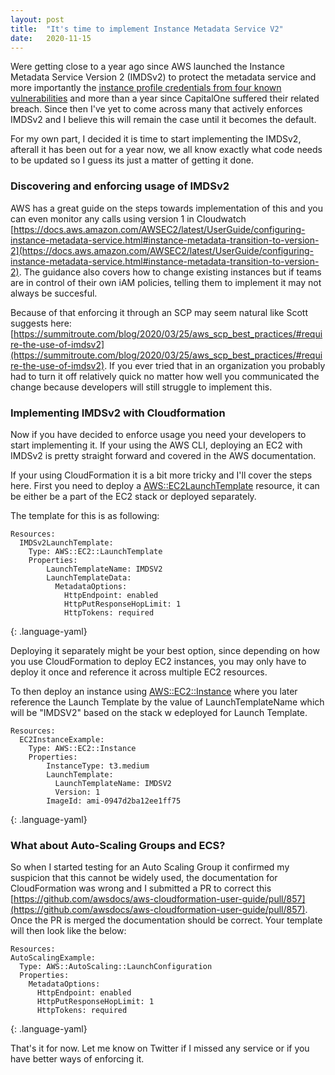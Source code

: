```yaml
---
layout: post
title:  "It's time to implement Instance Metadata Service V2"
date:   2020-11-15
---
```


Were getting close to a year ago since AWS launched the Instance Metadata Service Version 2 (IMDSv2) to protect the metadata service and more importantly the [instance profile credentials from four known vulnerabilities](https://aws.amazon.com/blogs/security/defense-in-depth-open-firewalls-reverse-proxies-ssrf-vulnerabilities-ec2-instance-metadata-service/) and more than a year since CapitalOne suffered their related breach. Since then I've yet to come across many that actively enforces IMDSv2 and I believe this will remain the case until it becomes the default.

For my own part, I decided it is time to start implementing the IMDSv2, afterall it has been out for a year now, we all know exactly what code needs to be updated so I guess its just a matter of getting it done. 

### Discovering and enforcing usage of IMDSv2
AWS has a great guide on the steps towards implementation of this and you can even monitor any calls using version 1 in Cloudwatch [https://docs.aws.amazon.com/AWSEC2/latest/UserGuide/configuring-instance-metadata-service.html#instance-metadata-transition-to-version-2](https://docs.aws.amazon.com/AWSEC2/latest/UserGuide/configuring-instance-metadata-service.html#instance-metadata-transition-to-version-2). The guidance also covers how to change existing instances but if teams are in control of their own iAM policies, telling them to implement it may not always be succesful. 

Because of that enforcing it through an SCP may seem natural like Scott suggests here: [https://summitroute.com/blog/2020/03/25/aws_scp_best_practices/#require-the-use-of-imdsv2](https://summitroute.com/blog/2020/03/25/aws_scp_best_practices/#require-the-use-of-imdsv2). If you ever tried that in an organization you probably had to turn it off relatively quick no matter how well you communicated the change because developers will still struggle to implement this.

### Implementing IMDSv2 with Cloudformation
Now if you have decided to enforce usage you need your developers to start implementing it. If your using the AWS CLI, deploying an EC2 with IMDSv2 is pretty straight forward and covered in the AWS documentation. 

If your using CloudFormation it is a bit more tricky and I'll cover the steps here. First you need to deploy a [AWS::EC2LaunchTemplate](https://docs.aws.amazon.com/AWSCloudFormation/latest/UserGuide/aws-properties-ec2-launchtemplate-launchtemplatedata.html) resource, it can be either be a part of the EC2 stack or deployed separately.

The template for this is as following:
```
Resources:  
  IMDSv2LaunchTemplate:
    Type: AWS::EC2::LaunchTemplate
    Properties:
        LaunchTemplateName: IMDSV2
        LaunchTemplateData:
          MetadataOptions:
            HttpEndpoint: enabled
            HttpPutResponseHopLimit: 1
            HttpTokens: required
```
{: .language-yaml}

Deploying it separately might be your best option, since depending on how you use CloudFormation to deploy EC2 instances, you may only have to deploy it once and reference it across multiple EC2 resources.

To then deploy an instance using [AWS::EC2::Instance](https://docs.aws.amazon.com/AWSCloudFormation/latest/UserGuide/aws-properties-ec2-instance.html) where you later reference the Launch Template by the value of LaunchTemplateName which will be "IMDSV2" based on the stack w edeployed for Launch Template.

```
Resources:
  EC2InstanceExample:
    Type: AWS::EC2::Instance
    Properties:
        InstanceType: t3.medium
        LaunchTemplate: 
          LaunchTemplateName: IMDSV2
          Version: 1
        ImageId: ami-0947d2ba12ee1ff75
```
{: .language-yaml}

### What about Auto-Scaling Groups and ECS?
So when I started testing for an Auto Scaling Group it confirmed my suspicion that this cannot be widely used, the documentation for CloudFormation was wrong and I submitted a PR to correct this [https://github.com/awsdocs/aws-cloudformation-user-guide/pull/857](https://github.com/awsdocs/aws-cloudformation-user-guide/pull/857). Once the PR is merged the documentation should be correct. Your template will then look like the below:

```
Resources:
AutoScalingExample:
  Type: AWS::AutoScaling::LaunchConfiguration
  Properties:
    MetadataOptions:
      HttpEndpoint: enabled
      HttpPutResponseHopLimit: 1
      HttpTokens: required
```
{: .language-yaml}


That's it for now. Let me know on Twitter if I missed any service or if you have better ways of enforcing it.
